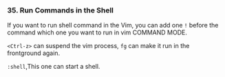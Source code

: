 ### 35. Run Commands in the Shell

If you want to run shell command in the Vim, you can add one `!` before the command which one you want to run in vim COMMAND MODE.

`<Ctrl-z>` can suspend the vim process, `fg` can make it run in the frontground again.

`:shell`,This one can start a shell.


